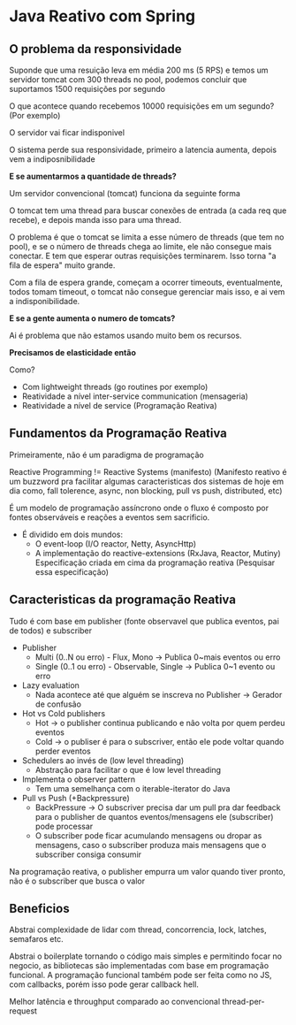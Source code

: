 # Java Reativo com Spring

## O problema da responsividade

Suponde que uma resuição leva em média 200 ms (5 RPS) e temos um servidor tomcat com 300 threads no pool, podemos concluir que suportamos 1500 requisições por segundo

O que acontece quando recebemos 10000 requisições em um segundo? (Por exemplo)

O servidor vai ficar indisponivel

O sistema perde sua responsividade, primeiro a latencia aumenta, depois vem a indiposnibilidade

**E se aumentarmos a quantidade de threads?**

Um servidor convencional (tomcat) funciona da seguinte forma

O tomcat tem uma thread para buscar conexões de entrada (a cada req que recebe), e depois manda isso para uma thread.

O problema é que o tomcat se limita a esse número de threads (que tem no pool), e se o número de threads chega ao limite, ele não consegue mais conectar. E tem que esperar outras requisições terminarem. Isso torna "a fila de espera" muito grande.

Com a fila de espera grande, começam a ocorrer timeouts, eventualmente, todos tomam timeout, o tomcat não consegue gerenciar mais isso, e ai vem a indisponibilidade.

**E se a gente aumenta o numero de tomcats?**

Ai é problema que não estamos usando muito bem os recursos.

**Precisamos de elasticidade então**

Como?

- Com lightweight threads (go routines por exemplo)
- Reatividade a nível inter-service communication (mensageria)
- Reatividade a nível de service (Programação Reativa)

## Fundamentos da Programação Reativa

Primeiramente, não é um paradigma de programação

Reactive Programming != Reactive Systems (manifesto) (Manifesto reativo é um buzzword pra facilitar algumas caracteristicas dos sistemas de hoje em dia como, fall tolerence, async, non blocking,  pull vs push, distributed, etc)

É um modelo de programação assíncrono onde o fluxo é composto por fontes observáveis e reações a eventos sem sacrificio.

- É dividido em dois mundos:
  - O event-loop (I/O reactor, Netty, AsyncHttp)
  - A implementação do reactive-extensions (RxJava, Reactor, Mutiny) Especificação criada em cima da programação reativa (Pesquisar essa especificação)

## Caracteristicas da programação Reativa

Tudo é com base em publisher (fonte observavel que publica eventos, pai de todos) e subscriber

- Publisher
  - Multi (0..N ou erro) - Flux, Mono -> Publica 0~mais eventos ou erro
  - Single (0..1 ou erro) - Observable, Single -> Publica 0~1 evento ou erro
- Lazy evaluation
  - Nada acontece até que alguém se inscreva no Publisher -> Gerador de confusão
- Hot vs Cold publishers
  - Hot -> o publisher continua publicando e não volta por quem perdeu eventos
  - Cold -> o publiser é para o subscriver, então ele pode voltar quando perder eventos
- Schedulers ao invés de (low level threading)
  - Abstração para facilitar o que é low level threading
- Implementa o observer pattern
  - Tem uma semelhança com o iterable-iterator do Java
- Pull vs Push (+Backpressure)
  - BackPressure -> O subscriver precisa dar um pull pra dar feedback para o publisher de quantos eventos/mensagens ele (subscriber) pode processar
  - O subscriber pode ficar acumulando mensagens ou dropar as mensagens, caso o subscriber produza mais mensagens que o subscriber consiga consumir

Na programação reativa, o publisher empurra um valor quando tiver pronto, não é o subscriber que busca o valor

## Beneficios

Abstrai complexidade de lidar com thread, concorrencia, lock, latches, semafaros etc.

Abstrai o boilerplate tornando o código mais simples e permitindo focar no negocio, as bibliotecas são implementadas com base em programação funcional. A programação funcional também pode ser feita como no JS, com callbacks, porém isso pode gerar callback hell.

Melhor latência e throughput comparado ao convencional thread-per-request
